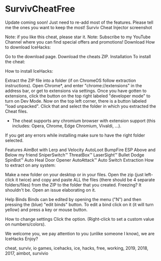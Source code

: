 # SurvivCheatFree
Update coming soon! Just need to re-add most of the features. Please tell me the ones you want to keep the most!
Surviv Cheat Injector
screenshot

Note: if you like this cheat, please star it.
Note: Subscribe to my YouTube Channel where you can find special offers and promotions!
Download
How to download IceHacks:

Go to the download page.
Download the cheats ZIP.
Installation
To install the cheat:

How to install IceHacks:

Extract the ZIP file into a folder (if on ChromeOS follow extraction instructions).
Open Chrome*, and enter "chrome://extensions" in the address bar, or get to extensions via settings.
Once you have gotten to extensions, click the button on the top right labeled "developer mode" to turn on Dev Mode.
Now on the top left corner, there is a button labeled "load unpacked". Click that and select the folder in which you extracted the Cheat files.

* The cheat supports any chromium browser with extension support (this includes: Opera, Chrome, Edge Chromium, Vivaldi, ...).

If you get any errors while installing make sure to have the right folder selected.

Features
AimBot with Lerp and Velocity
AutoLoot
BumpFire
ESP Above and Below my friend
SniperSwitch™
ThreatBox™
LaserSight™
Bullet Dodge
SpinBot™
Auto Heal
Door Opener
AutoAttack™
Auto Switch
Extraction
How to extract on any system:

Make a new folder on your desktop or in your files.
Open the zip (just left-click it twice) and copy and paste ALL the files (there should be 4 separate folders/files) from the ZIP to the folder that you created.
Freezing?
It shouldn't be. Open an issue elaborating on it.

Help
Binds
Binds can be edited by opening the menu ("N") and then pressing the (blue) "edit binds" button. To edit a bind click on it (it will turn yellow) and press a key or mouse button.

How to change settings
Click the option. (Right-click to set a custom value on numbers/colors).

We welcome you, we pay attention to you (unlike someone I know), we are IceHacks Enjoy?

cheat, surviv, io games, icehacks, ice, hacks, free, working, 2019, 2018, 2017, aimbot, survivio
